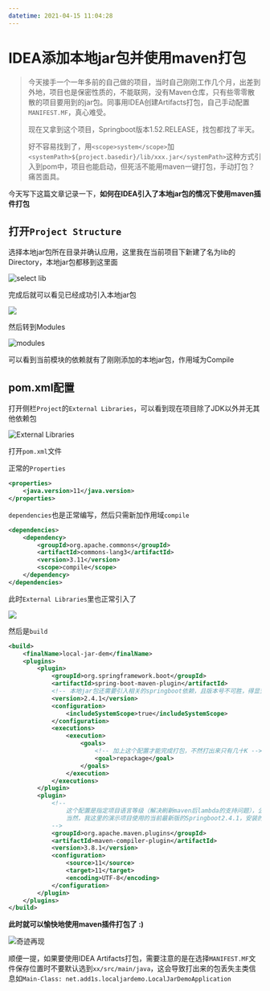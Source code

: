 ```yaml
---
datetime: 2021-04-15 11:04:28
---
```




# IDEA添加本地jar包并使用maven打包

> 今天接手一个一年多前的自己做的项目，当时自己刚刚工作几个月，出差到外地，项目也是保密性质的，不能联网，没有Maven仓库，只有些零零散散的项目要用到的jar包。同事用IDEA创建Artifacts打包，自己手动配置`MANIFEST.MF`，真心难受。
>
> 现在又拿到这个项目，Springboot版本1.52.RELEASE，找包都找了半天。
>
> 好不容易找到了，用`<scope>system</scope>`加`<systemPath>${project.basedir}/lib/xxx.jar</systemPath>`这种方式引入到pom中，项目也能启动，但死活不能用maven一键打包，手动打包？痛苦面具。

今天写下这篇文章记录一下，**如何在IDEA引入了本地jar包的情况下使用maven插件打包**

## 打开`Project Structure`

选择本地jar包所在目录并确认应用，这里我在当前项目下新建了名为lib的Directory，本地jar包都移到这里面

![select lib](https://wx2.sinaimg.cn/large/005Ii7rngy1gocuhg184bj30sw0noaaz.jpg)

完成后就可以看见已经成功引入本地jar包

![](https://wx3.sinaimg.cn/large/005Ii7rngy1gocuhznvibj30sw0nomxl.jpg)

然后转到Modules

![modules](https://wx1.sinaimg.cn/large/005Ii7rngy1goculwhb6oj30sw0not9e.jpg)

可以看到当前模块的依赖就有了刚刚添加的本地jar包，作用域为Compile

## pom.xml配置

打开侧栏`Project`的`External Libraries`，可以看到现在项目除了JDK以外并无其他依赖包

![`External Libraries`](https://wx1.sinaimg.cn/large/005Ii7rngy1gocurl0fbfj30e9099aa4.jpg)

打开`pom.xml`文件

正常的`Properties`

``` xml
<properties>
    <java.version>11</java.version>
</properties>
```

`dependencies`也是正常编写，然后只需新加作用域`compile`

```xml
<dependencies>
    <dependency>
        <groupId>org.apache.commons</groupId>
        <artifactId>commons-lang3</artifactId>
        <version>3.11</version>
        <scope>compile</scope>
    </dependency>
</dependencies>
```

此时`External Libraries`里也正常引入了

![](https://wx3.sinaimg.cn/large/005Ii7rngy1gocvej3sytj30ea0bkaa8.jpg)

然后是`build`

```xml
<build>
    <finalName>local-jar-dem</finalName>
    <plugins>
        <plugin>
            <groupId>org.springframework.boot</groupId>
            <artifactId>spring-boot-maven-plugin</artifactId>
            <!-- 本地jar包还需要引入相关的springboot依赖，且版本号不可胜，得显式写出 -->
            <version>2.4.1</version>
            <configuration>
                <includeSystemScope>true</includeSystemScope>
            </configuration>
            <executions>
                <execution>
                    <goals>
                        <!-- 加上这个配置才能完成打包，不然打出来只有几十K -->
                        <goal>repackage</goal>
                    </goals>
                </execution>
            </executions>
        </plugin>
        <plugin>
            <!--
                这个配置是指定项目语言等级（解决刷新maven后lambda的支持问题），公司项目使用的Springboot为1.52，最高只支持Java6。
                当然，我这里的演示项目使用的当前最新版的Springboot2.4.1，安装的Java版本为JDK11，所以这个插件配置我这里可以不需要。
            -->
            <groupId>org.apache.maven.plugins</groupId>
            <artifactId>maven-compiler-plugin</artifactId>
            <version>3.8.1</version>
            <configuration>
                <source>11</source>
                <target>11</target>
                <encoding>UTF-8</encoding>
            </configuration>
        </plugin>
    </plugins>
</build>
```

**此时就可以愉快地使用maven插件打包了 :)**

![奇迹再现](https://wx2.sinaimg.cn/large/005Ii7rngy1gocvh43u8ij30fx0a4jrg.jpg)

顺便一提，如果要使用IDEA Artifacts打包，需要注意的是在选择`MANIFEST.MF`文件保存位置时不要默认选到`xx/src/main/java`，这会导致打出来的包丢失主类信息如`Main-Class: net.add1s.localjardemo.LocalJarDemoApplication`